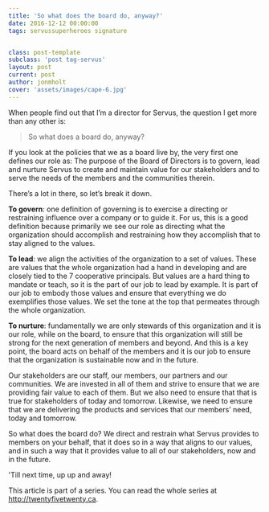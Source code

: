 ```yaml
---
title: 'So what does the board do, anyway?'
date: 2016-12-12 00:00:00 
tags: servussuperheroes signature


class: post-template
subclass: 'post tag-servus'
layout: post
current: post
author: jonmholt
cover: 'assets/images/cape-6.jpg'
---
```

When people find out that I’m a director for Servus, the question I get more than any other is:
 
>So what does a board do, anyway?

If you look at the policies that we as a board live by, the very first one defines our role as:
The purpose of the Board of Directors is to govern, lead and nurture Servus to create and maintain value for our stakeholders and to serve the needs of the members and the communities therein.
 
There’s a lot in there, so let’s break it down.
 
**To govern**: one definition of governing is to exercise a directing or restraining influence over a company or to guide it.  For us, this is a good definition because primarily we see our role as directing what the organization should accomplish and restraining how they accomplish that to stay aligned to the values.
 
**To lead**: we align the activities of the organization to a set of values.  These are values that the whole organization had a hand in developing and are closely tied to the 7 cooperative principals.  But values are a hard thing to mandate or teach, so it is the part of our job to lead by example.  It is part of our job to embody those values and ensure that everything we do exemplifies those values.  We set the tone at the top that permeates through the whole organization.
 
**To nurture**:  fundamentally we are only stewards of this organization and it is our role, while on the board, to ensure that this organization will still be strong for the next generation of members and beyond.  And this is a key point, the board acts on behalf of the members and it is our job to ensure that the organization is sustainable now and in the future. 
 
Our stakeholders are our staff, our members, our partners and our communities.  We are invested in all of them and strive to ensure that we are providing fair value to each of them.  But we also need to ensure that that is true for stakeholders of today and tomorrow.  Likewise, we need to ensure that we are delivering the products and services that our members’ need, today and tomorrow.
 
So what does the board do? We direct and restrain what Servus provides to members on your behalf, that it does so in a way that aligns to our values, and in such a way that it provides value to all of our stakeholders, now and in the future.

'Till next time, up up and away! 

This article is part of a series. You can read the whole series at http://twentyfivetwenty.ca.

